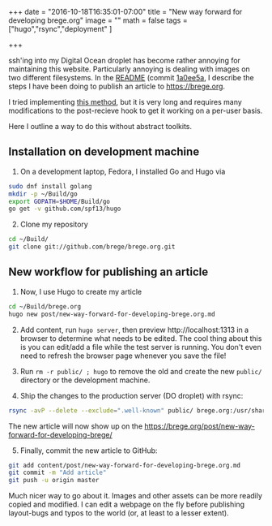 +++
date = "2016-10-18T16:35:01-07:00"
title = "New way forward for developing brege.org"
image = ""
math = false
tags = ["hugo","rsync","deployment"
]

+++

ssh'ing into my Digital Ocean droplet has become rather annoying for maintaining this website.  Particularly annoying is dealing with images on two different filesystems.  In the [README](https://github.com/brege/brege.org/blob/master/README.md) (commit [1a0ee5a](https://github.com/brege/brege.org/commit/1a0ee5a1a946bf5ee574a4593e4e6b22d35607e3), I describe the steps I have been doing to publish an article to https://brege.org. 

I tried implementing [this method](https://www.digitalocean.com/community/tutorials/how-to-deploy-a-hugo-site-to-production-with-git-hooks-on-ubuntu-14-04), but it is very long and requires many modifications to the post-recieve hook to get it working on a per-user basis.

Here I outline a way to do this without abstract toolkits.<!--more-->

## Installation on development machine

1. On a development laptop, Fedora, I installed Go and Hugo via
``` bash
sudo dnf install golang
mkdir -p ~/Build/go
export GOPATH=$HOME/Build/go
go get -v github.com/spf13/hugo
```

2. Clone my repository 
``` bash
cd ~/Build/
git clone git://github.com/brege/brege.org.git
```

## New workflow for publishing an article

1. Now, I use Hugo to create my article
``` bash
cd ~/Build/brege.org
hugo new post/new-way-forward-for-developing-brege.org.md
```

2. Add content, run `hugo server`, then preview http://localhost:1313 in a browser to determine what needs to be edited.  The cool thing about this is you can edit/add a file while the test server is running. You don't even need to refresh the browser page whenever you save the file!

3. Run `rm -r public/ ; hugo` to remove the old and create the new `public/` directory or the development machine.

4. Ship the changes to the production server (DO droplet) with rsync: 
``` bash
rsync -avP --delete --exclude=".well-known" public/ brege.org:/usr/share/nginx/brege.org/
```
The new article will now show up on the https://brege.org/post/new-way-forward-for-developing-brege/

5. Finally, commit the new article to GitHub: 
``` bash
git add content/post/new-way-forward-for-developing-brege.org.md
git commit -m "Add article"
git push -u origin master
```

Much nicer way to go about it.  Images and other assets can be more readily copied and modified.  I can edit a webpage on the fly before publishing layout-bugs and typos to the world (or, at least to a lesser extent).
